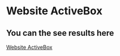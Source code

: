 #  Website ActiveBox
## You can the see results here
[Website ActiveBox](https://bazarbairahat.github.io/ActiveBox/)
